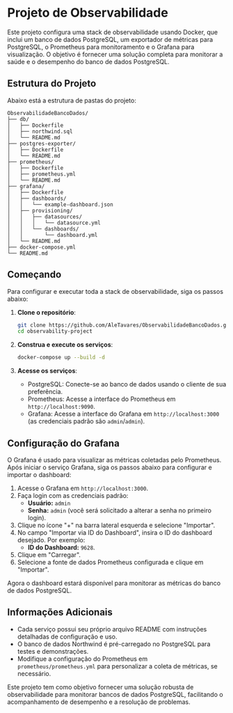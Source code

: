 # Projeto de Observabilidade

Este projeto configura uma stack de observabilidade usando Docker, que inclui um banco de dados PostgreSQL, um exportador de métricas para PostgreSQL, o Prometheus para monitoramento e o Grafana para visualização. O objetivo é fornecer uma solução completa para monitorar a saúde e o desempenho do banco de dados PostgreSQL.

## Estrutura do Projeto

Abaixo está a estrutura de pastas do projeto:

```
ObservabilidadeBancoDados/
├── db/
│   ├── Dockerfile
│   ├── northwind.sql
│   └── README.md
├── postgres-exporter/
│   ├── Dockerfile
│   └── README.md
├── prometheus/
│   ├── Dockerfile
│   ├── prometheus.yml
│   └── README.md
├── grafana/
│   ├── Dockerfile
│   ├── dashboards/
│   │   └── example-dashboard.json
│   ├── provisioning/
│   │   ├── datasources/
│   │   │   └── datasource.yml
│   │   └── dashboards/
│   │       └── dashboard.yml
│   └── README.md
├── docker-compose.yml
└── README.md
```

## Começando

Para configurar e executar toda a stack de observabilidade, siga os passos abaixo:

1. **Clone o repositório**:
   ```bash
   git clone https://github.com/AleTavares/ObservabilidadeBancoDados.git
   cd observability-project
   ```

2. **Construa e execute os serviços**:
   ```bash
   docker-compose up --build -d
   ```

3. **Acesse os serviços**:
   - PostgreSQL: Conecte-se ao banco de dados usando o cliente de sua preferência.
   - Prometheus: Acesse a interface do Prometheus em `http://localhost:9090`.
   - Grafana: Acesse a interface do Grafana em `http://localhost:3000` (as credenciais padrão são `admin`/`admin`).

## Configuração do Grafana

O Grafana é usado para visualizar as métricas coletadas pelo Prometheus. Após iniciar o serviço Grafana, siga os passos abaixo para configurar e importar o dashboard:

1. Acesse o Grafana em `http://localhost:3000`.
2. Faça login com as credenciais padrão:
   - **Usuário:** `admin`
   - **Senha:** `admin` (você será solicitado a alterar a senha no primeiro login).
3. Clique no ícone "+" na barra lateral esquerda e selecione "Importar".
4. No campo "Importar via ID do Dashboard", insira o ID do dashboard desejado. Por exemplo:
   - **ID do Dashboard:** `9628`.
5. Clique em "Carregar".
6. Selecione a fonte de dados Prometheus configurada e clique em "Importar".

Agora o dashboard estará disponível para monitorar as métricas do banco de dados PostgreSQL.

## Informações Adicionais

- Cada serviço possui seu próprio arquivo README com instruções detalhadas de configuração e uso.
- O banco de dados Northwind é pré-carregado no PostgreSQL para testes e demonstrações.
- Modifique a configuração do Prometheus em `prometheus/prometheus.yml` para personalizar a coleta de métricas, se necessário.

Este projeto tem como objetivo fornecer uma solução robusta de observabilidade para monitorar bancos de dados PostgreSQL, facilitando o acompanhamento de desempenho e a resolução de problemas.